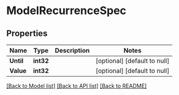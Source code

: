 # ModelRecurrenceSpec

## Properties
Name | Type | Description | Notes
------------ | ------------- | ------------- | -------------
**Until** | **int32** |  | [optional] [default to null]
**Value** | **int32** |  | [optional] [default to null]

[[Back to Model list]](../README.md#documentation-for-models) [[Back to API list]](../README.md#documentation-for-api-endpoints) [[Back to README]](../README.md)

